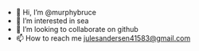 - 👋 Hi, I’m @murphybruce
- 👀 I’m interested in sea
- 💞️ I’m looking to collaborate on github
- 📫 How to reach me julesandersen41583@gmail.com

<!---
murphybruce/murphybruce is a ✨ special ✨ repository because its `README.md` (this file) appears on your GitHub profile.
You can click the Preview link to take a look at your changes.
--->
